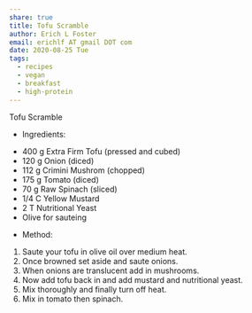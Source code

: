 ```yaml
---
share: true
title: Tofu Scramble
author: Erich L Foster
email: erichlf AT gmail DOT com
date: 2020-08-25 Tue
tags:
  - recipes
  - vegan
  - breakfast
  - high-protein
---
```


Tofu Scramble
* Ingredients:
- 400 g Extra Firm Tofu (pressed and cubed)
- 120 g Onion (diced)
- 112 g Crimini Mushrom (chopped)
- 175 g Tomato (diced)
- 70 g Raw Spinach (sliced)
- 1/4 C Yellow Mustard
- 2 T Nutritional Yeast
- Olive for sauteing

* Method:
1. Saute your tofu in olive oil over medium heat.
2. Once browned set aside and saute onions.
3. When onions are translucent add in mushrooms.
4. Now add tofu back in and add mustard and nutritional yeast.
5. Mix thoroughly and finally turn off heat.
6. Mix in tomato then spinach.

